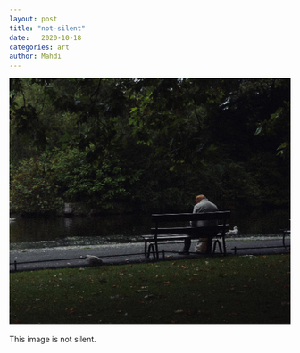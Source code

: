 ```yaml
---
layout: post
title: "not-silent"
date:   2020-10-18
categories: art
author: Mahdi
---
```


![not-silent](/img/arts/not-silent.jpg)

<span class='image-details'>
This image is not silent.
</span>
